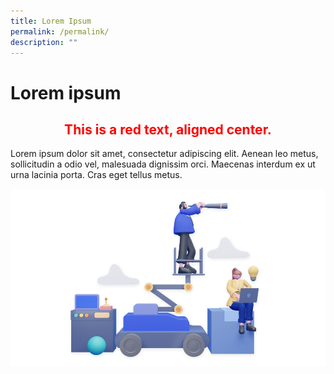```yaml
---
title: Lorem Ipsum
permalink: /permalink/
description: ""
---
```

<h1>Lorem ipsum</h1>
<h2 style="color:red;text-align:center;">This is a red text, aligned center.</h2>
<p>Lorem ipsum dolor sit amet, consectetur adipiscing elit. Aenean leo metus, sollicitudin a odio vel, malesuada dignissim orci. Maecenas interdum ex ut urna lacinia porta. Cras eget tellus metus.</p>

![](/images/vision-and-mission.png)